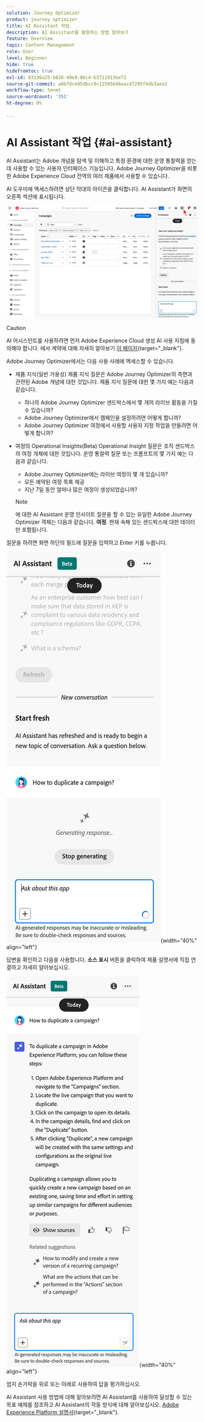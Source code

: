 ```yaml
---
solution: Journey Optimizer
product: journey optimizer
title: AI Assistant 작업
description: AI Assistant를 활용하는 방법 알아보기
feature: Overview
topic: Content Management
role: User
level: Beginner
hide: true
hidefromtoc: true
exl-id: 03136a25-b826-49e9-86c4-b3711913ee72
source-git-commit: a6b7dce05dbcc9c12595646eac47295f4db3aea3
workflow-type: tm+mt
source-wordcount: '351'
ht-degree: 0%

---
```


# AI Assistant 작업 {#ai-assistant}

AI Assistant는 Adobe 개념을 탐색 및 이해하고 특정 환경에 대한 운영 통찰력을 얻는 데 사용할 수 있는 사용자 인터페이스 기능입니다. Adobe Journey Optimizer을 비롯한 Adobe Experience Cloud 전역의 여러 제품에서 사용할 수 있습니다.

AI 도우미에 액세스하려면 상단 막대의 아이콘을 클릭합니다. AI Assistant가 화면의 오른쪽 섹션에 표시됩니다.

![](assets/do-not-localize/ai-assistant-open.png)


>[!CAUTION]
>
>AI 어시스턴트를 사용하려면 먼저 Adobe Experience Cloud 생성 AI 사용 지침에 동의해야 합니다. 에서 계약에 대해 자세히 알아보기 [이 페이지](https://experienceleague.adobe.com/en/docs/experience-platform/landing/platform-ui/ai-assistant){target="_blank"}.

Adobe Journey Optimizer에서는 다음 사용 사례에 액세스할 수 있습니다.

* 제품 지식(일반 가용성) 제품 지식 질문은 Adobe Journey Optimizer의 측면과 관련된 Adobe 개념에 대한 것입니다. 제품 지식 질문에 대한 몇 가지 예는 다음과 같습니다.

   * 하나의 Adobe Journey Optimizer 샌드박스에서 몇 개의 라이브 활동을 가질 수 있습니까?
   * Adobe Journey Optimizer에서 캠페인을 설정하려면 어떻게 합니까?
   * Adobe Journey Optimizer 여정에서 사용할 사용자 지정 작업을 만들려면 어떻게 합니까?


* 여정의 Operational Insights(Beta) Operational Insight 질문은 조직 샌드박스의 여정 개체에 대한 것입니다. 운영 통찰력 질문 또는 프롬프트의 몇 가지 예는 다음과 같습니다.

   * Adobe Journey Optimizer에는 라이브 여정이 몇 개 있습니까?
   * 모든 예약된 여정 목록 제공
   * 지난 7일 동안 얼마나 많은 여정이 생성되었습니까?

  >[!NOTE]
  >
  >에 대한 AI Assistant 운영 인사이트 질문을 할 수 있는 유일한 Adobe Journey Optimizer 객체는 다음과 같습니다. **여정**. 현재 속해 있는 샌드박스에 대한 데이터만 포함됩니다.


질문을 하려면 화면 하단의 필드에 질문을 입력하고 Enter 키를 누릅니다.

![](assets/do-not-localize/ai-assistant-ask.png){width="40%" align="left"}

답변을 확인하고 다음을 사용합니다. **소스 표시** 버튼을 클릭하여 제품 설명서에 직접 연결하고 자세히 알아보십시오.

![](assets/do-not-localize/ai-assistant-answer.png){width="40%" align="left"}

엄지 손가락을 위로 또는 아래로 사용하여 답을 평가하십시오.

AI Assistant 사용 방법에 대해 알아보려면 AI Assistant를 사용하여 달성할 수 있는 목표 예제를 참조하고 AI Assistant의 작동 방식에 대해 알아보십시오. [Adobe Experience Platform 설명서](https://experienceleague.adobe.com/en/docs/experience-platform/landing/platform-ui/ai-assistant){target="_blank"}.
